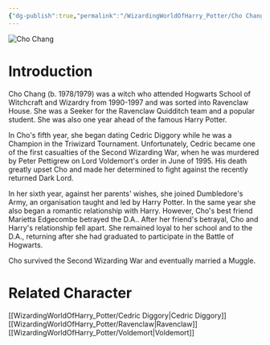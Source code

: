 ```yaml
---
{"dg-publish":true,"permalink":"/WizardingWorldOfHarry_Potter/Cho Chang/","dgPassFrontmatter":true,"created":"","updated":""}
---
```


![Cho Chang](http://rxbg5ysja.bkt.gdipper.com/Cho_Chang.png)
# Introduction
Cho Chang (b. 1978/1979) was a witch who attended Hogwarts School of Witchcraft and Wizardry from 1990-1997 and was sorted into Ravenclaw House. She was a Seeker for the Ravenclaw Quidditch team and a popular student. She was also one year ahead of the famous Harry Potter.

In Cho's fifth year, she began dating Cedric Diggory while he was a Champion in the Triwizard Tournament. Unfortunately, Cedric became one of the first casualties of the Second Wizarding War, when he was murdered by Peter Pettigrew on Lord Voldemort's order in June of 1995. His death greatly upset Cho and made her determined to fight against the recently returned Dark Lord.

In her sixth year, against her parents' wishes, she joined Dumbledore's Army, an organisation taught and led by Harry Potter. In the same year she also began a romantic relationship with Harry. However, Cho's best friend Marietta Edgecombe betrayed the D.A.. After her friend's betrayal, Cho and Harry's relationship fell apart. She remained loyal to her school and to the D.A., returning after she had graduated to participate in the Battle of Hogwarts.

Cho survived the Second Wizarding War and eventually married a Muggle.

# Related Character
[[WizardingWorldOfHarry_Potter/Cedric Diggory\|Cedric Diggory]]
[[WizardingWorldOfHarry_Potter/Ravenclaw\|Ravenclaw]]
[[WizardingWorldOfHarry_Potter/Voldemort\|Voldemort]]
